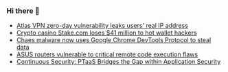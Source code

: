 ### Hi there 👋

<!--START_SECTION:feed-->
* [Atlas VPN zero-day vulnerability leaks users' real IP address](https://www.bleepingcomputer.com/news/security/atlas-vpn-zero-day-vulnerability-leaks-users-real-ip-address/)
* [Crypto casino Stake.com loses $41 million to hot wallet hackers](https://www.bleepingcomputer.com/news/security/crypto-casino-stakecom-loses-41-million-to-hot-wallet-hackers/)
* [Chaes malware now uses Google Chrome DevTools Protocol to steal data](https://www.bleepingcomputer.com/news/security/chaes-malware-now-uses-google-chrome-devtools-protocol-to-steal-data/)
* [ASUS routers vulnerable to critical remote code execution flaws](https://www.bleepingcomputer.com/news/security/asus-routers-vulnerable-to-critical-remote-code-execution-flaws/)
* [Continuous Security: PTaaS Bridges the Gap within Application Security](https://www.bleepingcomputer.com/news/security/continuous-security-ptaas-bridges-the-gap-within-application-security/)
<!--END_SECTION:feed-->

<!--
**frankenk/frankenk** is a ✨ _special_ ✨ repository because its `README.md` (this file) appears on your GitHub profile.

Here are some ideas to get you started:

- 🔭 I’m currently working on ...
- 🌱 I’m currently learning ...
- 👯 I’m looking to collaborate on ...
- 🤔 I’m looking for help with ...
- 💬 Ask me about ...
- 📫 How to reach me: ...
- 😄 Pronouns: ...
- ⚡ Fun fact: ...
-->




